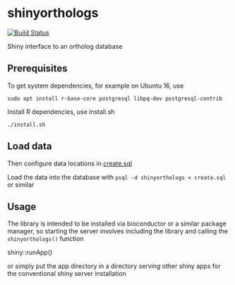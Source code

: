 # shinyorthologs

[![Build Status](https://travis-ci.org/msuefishlab/shinyorthologs.svg?branch=master)](https://travis-ci.org/msuefishlab/shinyorthologs)

Shiny interface to an ortholog database

## Prerequisites

To get system dependencies, for example on Ubuntu 16, use

    sudo apt install r-base-core postgresql libpq-dev postgresql-contrib

Install R dependencies, use install.sh

    ./install.sh


## Load data

Then configure data locations in [create.sql](https://github.com/msuefishlab/shinyorthologs/blob/master/test/data/create.sql)

Load the data into the database with `psql -d shinyorthologs < create.sql` or similar


## Usage

The library is intended to be installed via bioconductor or a similar package manager, so starting the server involves including the library and calling the `shinyorthologs()` function

shiny::runApp()

or simply put the app directory in a directory serving other shiny apps for the conventional shiny server installation


